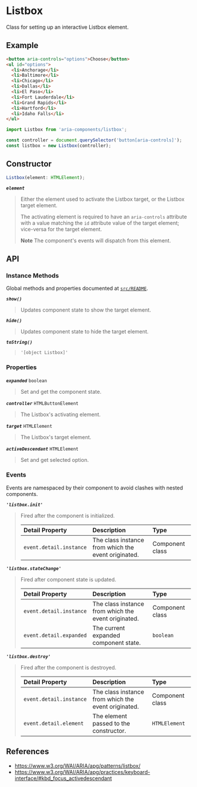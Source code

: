 Listbox
=======

Class for setting up an interactive Listbox element.

## Example

```html
<button aria-controls="options">Choose</button>
<ul id="options">
  <li>Anchorage</li>
  <li>Baltimore</li>
  <li>Chicago</li>
  <li>Dallas</li>
  <li>El Paso</li>
  <li>Fort Lauderdale</li>
  <li>Grand Rapids</li>
  <li>Hartford</li>
  <li>Idaho Falls</li>
</ul>
```

```jsx
import Listbox from 'aria-components/listbox';

const controller = document.querySelector('button[aria-controls]');
const listbox = new Listbox(controller);
```

## Constructor

```jsx
Listbox(element: HTMLElement);
```

_**`element`**_  
> Either the element used to activate the Listbox target, or the Listbox target element.
> 
> The activating element is required to have an `aria-controls` attribute with a value matching the `id` attribute value of the target element; vice-versa for the target element.
>
> **Note** The component's events will dispatch from this element.

## API

### Instance Methods

Global methods and properties documented at [`src/README`](../).

_**`show()`**_  
> Updates component state to show the target element.

_**`hide()`**_  
> Updates component state to hide the target element.

_**`toString()`**_  
> `'[object Listbox]'`

### Properties

_**`expanded`**_ `boolean`  
> Set and get the component state.

_**`controller`**_ `HTMLButtonElement`  
> The Listbox's activating element.

_**`target`**_ `HTMLElement`  
> The Listbox's target element.

_**`activeDescendant`**_ `HTMLElement`  
> Set and get selected option.

### Events

Events are namespaced by their component to avoid clashes with nested components.

_**`'listbox.init'`**_

> Fired after the component is initialized.
> 
> | Detail Property | Description | Type |
> |:--|:--|:--|
> | `event.detail.instance` | The class instance from which the event originated. | Component class |

_**`'listbox.stateChange'`**_

> Fired after component state is updated.
> 
> | Detail Property | Description | Type |
> |:--|:--|:--|
> | `event.detail.instance` | The class instance from which the event originated. | Component class |
> | `event.detail.expanded` | The current expanded component state. | `boolean` |

_**`'listbox.destroy'`**_

> Fired after the component is destroyed.
> 
> | Detail Property | Description | Type |
> |:--|:--|:--|
> | `event.detail.instance` | The class instance from which the event originated. | Component class |
> | `event.detail.element` | The element passed to the constructor. | `HTMLElement` |

## References

- https://www.w3.org/WAI/ARIA/apg/patterns/listbox/
- https://www.w3.org/WAI/ARIA/apg/practices/keyboard-interface/#kbd_focus_activedescendant
